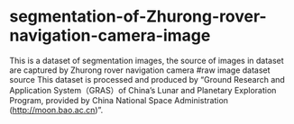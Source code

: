 # segmentation-of-Zhurong-rover-navigation-camera-image
This is a dataset of segmentation images, the source of images in dataset are captured by Zhurong rover navigation camera
#raw image dataset source
This dataset is processed and produced by “Ground Research and Application System（GRAS）of China’s Lunar and Planetary Exploration Program, provided by China National Space Administration (http://moon.bao.ac.cn)”.
